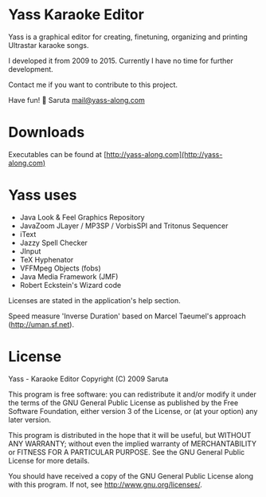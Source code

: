 # Yass Karaoke Editor
Yass is a graphical editor for creating, finetuning, organizing and printing Ultrastar karaoke songs.

I developed it from 2009 to 2015. Currently I have no time for further development. 

Contact me if you want to contribute to this project.

Have fun! :musical_note:
Saruta <mail@yass-along.com>

# Downloads

Executables can be found at [http://yass-along.com](http://yass-along.com)

# Yass uses
- Java Look & Feel Graphics Repository
- JavaZoom JLayer / MP3SP / VorbisSPI and Tritonus Sequencer
- iText
- Jazzy Spell Checker
- JInput
- TeX Hyphenator
- VFFMpeg Objects (fobs)
- Java Media Framework (JMF)
- Robert Eckstein's Wizard code

Licenses are stated in the application's help section.

Speed measure 'Inverse Duration' based on Marcel Taeumel's approach (http://uman.sf.net).

# License

Yass - Karaoke Editor
Copyright (C) 2009 Saruta

This program is free software: you can redistribute it and/or modify
it under the terms of the GNU General Public License as published by
the Free Software Foundation, either version 3 of the License, or
(at your option) any later version.

This program is distributed in the hope that it will be useful,
but WITHOUT ANY WARRANTY; without even the implied warranty of
MERCHANTABILITY or FITNESS FOR A PARTICULAR PURPOSE.  See the
GNU General Public License for more details.

You should have received a copy of the GNU General Public License
along with this program. If not, see <http://www.gnu.org/licenses/>.
